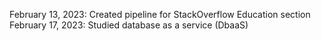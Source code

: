 February 13, 2023: Created pipeline for StackOverflow Education section
February 17, 2023: Studied database as a service (DbaaS)